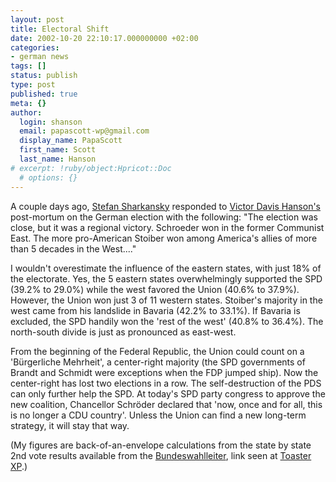 ```yaml
---
layout: post
title: Electoral Shift
date: 2002-10-20 22:10:17.000000000 +02:00
categories:
- german news
tags: []
status: publish
type: post
published: true
meta: {}
author:
  login: shanson
  email: papascott-wp@gmail.com
  display_name: PapaScott
  first_name: Scott
  last_name: Hanson
# excerpt: !ruby/object:Hpricot::Doc
  # options: {}
---
```

<p>A couple days ago, <a href="http://www.usefulwork.com/shark/archives/000266.html#000266">Stefan Sharkansky</a> responded to <a href="http://www.nationalreview.com/hanson/hanson101102.asp">Victor Davis Hanson's</a> post-mortum on the German election with the following: "The election was close, but it was a regional victory. Schroeder won in the former Communist East. The more pro-American Stoiber won among America's allies of more than 5 decades in the West...." </p>
<p>I wouldn't overestimate the influence of the eastern states, with just 18% of the electorate. Yes, the 5 eastern states overwhelmingly supported the SPD (39.2% to 29.0%) while the west favored the Union (40.6% to 37.9%). However, the Union won just 3 of 11 western states. Stoiber's majority in the west came from his landslide in Bavaria (42.2% to 33.1%). If Bavaria is excluded, the SPD handily won the 'rest of the west' (40.8% to 36.4%). The north-south divide is just as pronounced as east-west. </p>
<p>From the beginning of the Federal Republic, the Union could count on a 'Bürgerliche Mehrheit', a center-right majority (the SPD governments of Brandt and Schmidt were exceptions when the FDP jumped ship). Now the center-right has lost two elections in a row. The self-destruction of the PDS can only further help the SPD. At today's SPD party congress to approve the new coalition, Chancellor Schröder declared that 'now, once and for all, this is no longer a CDU country'. Unless the Union can find a new long-term strategy, it will stay that way.</p>
<p>(My figures are back-of-an-envelope calculations from the state by state 2nd vote results available from the <a href="http://www.bundeswahlleiter.de/">Bundeswahlleiter</a>, link seen at <a href="http://toaster.michael-timm.de/">Toaster XP</a>.)</p>
